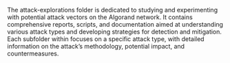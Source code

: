 The attack-explorations folder is dedicated to studying and experimenting with potential attack vectors on the Algorand network. It contains comprehensive reports, scripts, and documentation aimed at understanding various attack types and developing strategies for detection and mitigation. Each subfolder within focuses on a specific attack type, with detailed information on the attack’s methodology, potential impact, and countermeasures.

